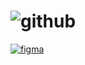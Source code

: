 # ![github](https://user-images.githubusercontent.com/13178261/188962870-9493121f-06e6-4260-9327-36db73358b3e.png)
[![figma](https://img.shields.io/badge/figma-project-green?colorA=D02828&colorB=FF6D6D)](https://www.figma.com/community/file/1149211326327812974)
